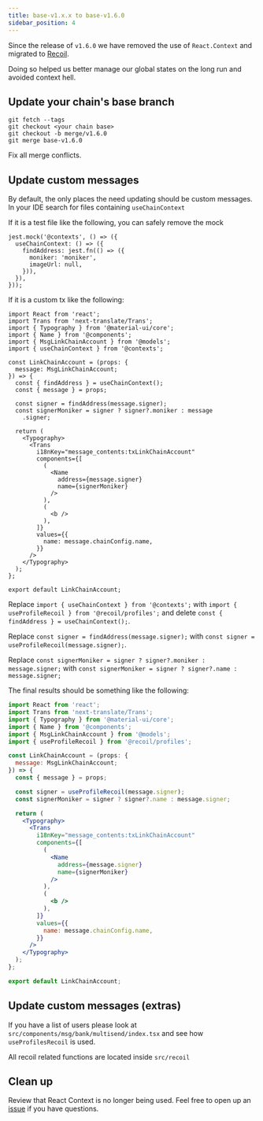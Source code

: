 ```yaml
---
title: base-v1.x.x to base-v1.6.0
sidebar_position: 4
---
```


Since the release of `v1.6.0` we have removed the use of `React.Context` and migrated to [Recoil](https://recoiljs.org/).

Doing so helped us better manage our global states on the long run and avoided context hell.

## Update your chain's base branch

```
git fetch --tags
git checkout <your chain base>
git checkout -b merge/v1.6.0
git merge base-v1.6.0
```

Fix all merge conflicts.

## Update custom messages
By default, the only places the need updating should be custom messages. In your IDE search for files containing `useChainContext`

If it is a test file like the following, you can safely remove the mock
```
jest.mock('@contexts', () => ({
  useChainContext: () => ({
    findAddress: jest.fn(() => ({
      moniker: 'moniker',
      imageUrl: null,
    })),
  }),
}));
```

If it is a custom tx like the following:

```
import React from 'react';
import Trans from 'next-translate/Trans';
import { Typography } from '@material-ui/core';
import { Name } from '@components';
import { MsgLinkChainAccount } from '@models';
import { useChainContext } from '@contexts';

const LinkChainAccount = (props: {
  message: MsgLinkChainAccount;
}) => {
  const { findAddress } = useChainContext();
  const { message } = props;

  const signer = findAddress(message.signer);
  const signerMoniker = signer ? signer?.moniker : message
    .signer;

  return (
    <Typography>
      <Trans
        i18nKey="message_contents:txLinkChainAccount"
        components={[
          (
            <Name
              address={message.signer}
              name={signerMoniker}
            />
          ),
          (
            <b />
          ),
        ]}
        values={{
          name: message.chainConfig.name,
        }}
      />
    </Typography>
  );
};

export default LinkChainAccount;
```

Replace `import { useChainContext } from '@contexts';` with `import { useProfileRecoil } from '@recoil/profiles';` and delete `const { findAddress } = useChainContext();`.

Replace `const signer = findAddress(message.signer);` with `const signer = useProfileRecoil(message.signer);`.

Replace `const signerMoniker = signer ? signer?.moniker : message.signer;` with `const signerMoniker = signer ? signer?.name : message.signer;`

The final results should be something like the following:

```jsx {6,13,14}
import React from 'react';
import Trans from 'next-translate/Trans';
import { Typography } from '@material-ui/core';
import { Name } from '@components';
import { MsgLinkChainAccount } from '@models';
import { useProfileRecoil } from '@recoil/profiles';

const LinkChainAccount = (props: {
  message: MsgLinkChainAccount;
}) => {
  const { message } = props;

  const signer = useProfileRecoil(message.signer);
  const signerMoniker = signer ? signer?.name : message.signer;

  return (
    <Typography>
      <Trans
        i18nKey="message_contents:txLinkChainAccount"
        components={[
          (
            <Name
              address={message.signer}
              name={signerMoniker}
            />
          ),
          (
            <b />
          ),
        ]}
        values={{
          name: message.chainConfig.name,
        }}
      />
    </Typography>
  );
};

export default LinkChainAccount;
```

## Update custom messages (extras)
If you have a list of users please look at `src/components/msg/bank/multisend/index.tsx` and see how `useProfilesRecoil` is used.

All recoil related functions are located inside `src/recoil`

## Clean up
Review that React Context is no longer being used. Feel free to open up an [issue](https://github.com/forbole/big-dipper-2.0-cosmos/issues) if you have questions.
